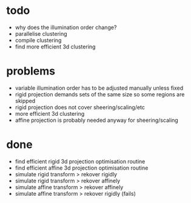 # todo

- why does the illumination order change?
- parallelise clustering
- compile clustering
- find more efficient 3d clustering

# problems

- variable illumination order has to be adjusted manually unless fixed
- rigid projection demands sets of the same size so some regions are skipped
- rigid projection does not cover sheering/scaling/etc
- more efficient 3d clustering
- affine projection is probably needed anyway for sheering/scaling

# done

- find efficient rigid 3d projection optimisation routine
- find efficient affine 3d projection optimisation routine
- simulate rigid transform > rekover rigidly
- simulate rigid transform > rekover affinely
- simulate affine transform > rekover affinely
- simulate affine transform > rekover rigidly (fails)
